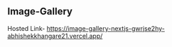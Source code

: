 
## Image-Gallery

 Hosted Link- https://image-gallery-nextjs-gwrjse2hy-abhishekkhangare21.vercel.app/
